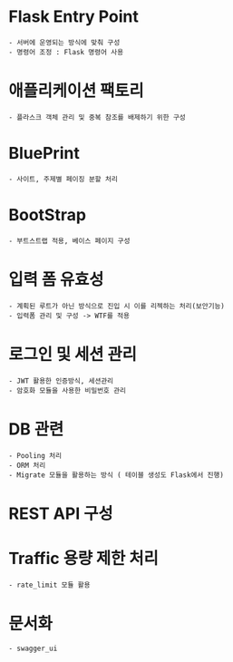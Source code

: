 # Flask Entry Point
    - 서버에 운영되는 방식에 맞춰 구성
    - 명령어 조정 : Flask 명령어 사용

# 애플리케이션 팩토리
    - 플라스크 객체 관리 및 중복 참조를 배제하기 위한 구성

# BluePrint
    - 사이트, 주제별 페이징 분할 처리

# BootStrap
    - 부트스트랩 적용, 베이스 페이지 구성

# 입력 폼 유효성
    - 계획된 루트가 아닌 방식으로 진입 시 이를 리젝하는 처리(보안기능)
    - 입력폼 관리 및 구성 -> WTF를 적용 

# 로그인 및 세션 관리
    - JWT 활용한 인증방식, 세션관리
    - 암호화 모듈을 사용한 비밀번호 관리

# DB 관련
    - Pooling 처리 
    - ORM 처리
    - Migrate 모듈을 활용하는 방식 ( 테이블 생성도 Flask에서 진행)

# REST API 구성

# Traffic 용량 제한 처리
    - rate_limit 모듈 활용

# 문서화
    - swagger_ui

